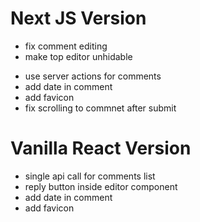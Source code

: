 # Next JS Version
+ fix comment editing
+ make top editor unhidable
- use server actions for comments
- add date in comment
- add favicon
- fix scrolling to commnet after submit

# Vanilla React Version
- single api call for comments list
- reply button inside editor component
- add date in comment
- add favicon